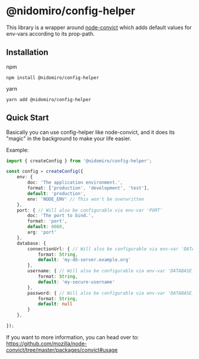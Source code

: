 # @nidomiro/config-helper

This library is a wrapper around [node-convict](https://github.com/mozilla/node-convict) which adds default values for env-vars according to its prop-path.

## Installation

npm
```shell
npm install @nidomiro/config-helper
```

yarn
```shell
yarn add @nidomiro/config-helper
```

## Quick Start

Basically you can use config-helper like node-convict, and it does its "magic" in the background to make your life easier.

Example:
```typescript
import { createConfig } from '@nidomiro/config-helper';

const config = createConfig({
	env: {
		doc: 'The application environment.',
		format: ['production', 'development', 'test'],
		default: 'production',
		env: 'NODE_ENV' // This won't be overwritten
	},
	port: { // Will also be configurable via env-var 'PORT'
		doc: 'The port to bind.',
		format: 'port',
		default: 8080,
		arg: 'port'
	},
	database: {
		connectionUrl: { // Will also be configurable via env-var 'DATABASE_CONNECTION_URL'
			format: String,
			default: 'my-db-server.example.org'
		},
		username: { // Will also be configurable via env-var 'DATABASE_USERNAME'
			format: String,
			default: 'my-secure-username'
		},
		password: { // Will also be configurable via env-var 'DATABASE_PASSWORD'
			format: String,
			default: null
		}
	},

});
```

If you want to more information, you can head over to: https://github.com/mozilla/node-convict/tree/master/packages/convict#usage
